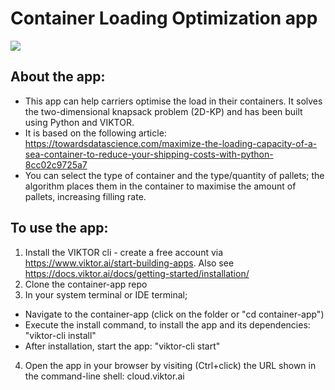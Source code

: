 # Container Loading Optimization app
![](https://github.com/NienkePieters/container-app/blob/main/container_app_shorter_cropped.gif)

## About the app: 
- This app can help carriers optimise the load in their containers. It solves the two-dimensional knapsack problem (2D-KP) and has been built using Python and VIKTOR. 
- It is based on the following article: https://towardsdatascience.com/maximize-the-loading-capacity-of-a-sea-container-to-reduce-your-shipping-costs-with-python-8cc02c9725a7
- You can select the type of container and the type/quantity of pallets; the algorithm places them in the container to maximise the amount of pallets, increasing filling rate.

## To use the app: 
1. Install the VIKTOR cli - create a free account via https://www.viktor.ai/start-building-apps. Also see https://docs.viktor.ai/docs/getting-started/installation/
2. Clone the container-app repo
3. In your system terminal or IDE terminal;
  - Navigate to the container-app (click on the folder or "cd container-app")
  - Execute the install command, to install the app and its dependencies: "viktor-cli install"
  - After installation, start the app: "viktor-cli start"
4. Open the app in your browser by visiting (Ctrl+click) the URL shown in the command-line shell: cloud.viktor.ai
